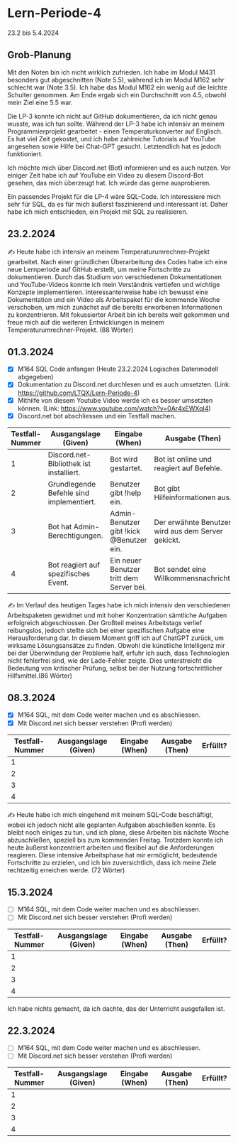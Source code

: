 # Lern-Periode-4

23.2 bis 5.4.2024

## Grob-Planung

Mit den Noten bin ich nicht wirklich zufrieden. Ich habe im Modul M431 besonders gut abgeschnitten (Note 5.5), während ich im Modul M162 sehr schlecht war (Note 3.5). Ich habe das Modul M162 ein wenig auf die leichte Schulter genommen. Am Ende ergab sich ein Durchschnitt von 4.5, obwohl mein Ziel eine 5.5 war.

Die LP-3 konnte ich nicht auf GitHub dokumentieren, da ich nicht genau wusste, was ich tun sollte. Während der LP-3 habe ich intensiv an meinem Programmierprojekt gearbeitet - einen Temperaturkonverter auf Englisch. Es hat viel Zeit gekostet, und ich habe zahlreiche Tutorials auf YouTube angesehen sowie Hilfe bei Chat-GPT gesucht. Letztendlich hat es jedoch funktioniert.

Ich möchte mich über Discord.net (Bot) informieren und es auch nutzen. Vor einiger Zeit habe ich auf YouTube ein Video zu diesem Discord-Bot gesehen, das mich überzeugt hat. Ich würde das gerne ausprobieren.

Ein passendes Projekt für die LP-4 wäre SQL-Code. Ich interessiere mich sehr für SQL, da es für mich äußerst faszinierend und interessant ist. Daher habe ich mich entschieden, ein Projekt mit SQL zu realisieren.

## 23.2.2024

✍️ Heute habe ich intensiv an meinem Temperaturumrechner-Projekt gearbeitet. Nach einer gründlichen Überarbeitung des Codes habe ich eine neue Lernperiode auf GitHub erstellt, um meine Fortschritte zu dokumentieren. Durch das Studium von verschiedenen Dokumentationen und YouTube-Videos konnte ich mein Verständnis vertiefen und wichtige Konzepte implementieren. Interessanterweise habe ich bewusst eine Dokumentation und ein Video als Arbeitspaket für die kommende Woche verschoben, um mich zunächst auf die bereits erworbenen Informationen zu konzentrieren. Mit fokussierter Arbeit bin ich bereits weit gekommen und freue mich auf die weiteren Entwicklungen in meinem Temperaturumrechner-Projekt. (88 Wörter)

## 01.3.2024

- [x] M164 SQL Code anfangen (Heute 23.2.2024 Logisches Datenmodell abgegeben)
- [x] Dokumentation zu Discord.net durchlesen und es auch umsetzten. (Link: https://github.com/LTQX/Lern-Periode-4)
- [x] Mithilfe von diesem Youtube Video werde ich es besser umsetzten können. (Link: https://www.youtube.com/watch?v=0Ar4xEWXqI4)
- [x] Discord.net bot abschliessen und ein Testfall machen.

| Testfall-Nummer | Ausgangslage (Given) | Eingabe (When) | Ausgabe (Then) | Erfüllt? |
| --- | --- | --- | --- | --- |
| 1   | Discord.net-Bibliothek ist installiert. | Bot wird gestartet. | Bot ist online und reagiert auf Befehle. | Positiv |
| 2   | Grundlegende Befehle sind implementiert. | Benutzer gibt !help ein. | Bot gibt Hilfeinformationen aus. | Positiv |
| 3   | Bot hat Admin-Berechtigungen. | Admin-Benutzer gibt !kick @Benutzer ein. | Der erwähnte Benutzer wird aus dem Server gekickt. | Positiv |
| 4   | Bot reagiert auf spezifisches Event. | Ein neuer Benutzer tritt dem Server bei. | Bot sendet eine Willkommensnachricht. | Positiv |

✍️ Im Verlauf des heutigen Tages habe ich mich intensiv den verschiedenen Arbeitspaketen gewidmet und mit hoher Konzentration sämtliche Aufgaben erfolgreich abgeschlossen. Der Großteil meines Arbeitstags verlief reibungslos, jedoch stellte sich bei einer spezifischen Aufgabe eine Herausforderung dar. In diesem Moment griff ich auf ChatGPT zurück, um wirksame Lösungsansätze zu finden. Obwohl die künstliche Intelligenz mir bei der Überwindung der Probleme half, erfuhr ich auch, dass Technologien nicht fehlerfrei sind, wie der Lade-Fehler zeigte. Dies unterstreicht die Bedeutung von kritischer Prüfung, selbst bei der Nutzung fortschrittlicher Hilfsmittel.(86 Wörter)

## 08.3.2024

- [x] M164 SQL, mit dem Code weiter machen und es abschliessen.
- [x] Mit Discord.net sich besser verstehen (Profi werden)

| Testfall-Nummer | Ausgangslage (Given) | Eingabe (When) | Ausgabe (Then) | Erfüllt? |
| --- | --- | --- | --- | --- |
| 1   |     |     |     |     |
| 2   |     |     |     |     |
| 3   |     |     |     |     |
| 4   |     |     |     |     |

✍️ Heute habe ich mich eingehend mit meinem SQL-Code beschäftigt, wobei ich jedoch nicht alle geplanten Aufgaben abschließen konnte. Es bleibt noch einiges zu tun, und ich plane, diese Arbeiten bis nächste Woche abzuschließen, speziell bis zum kommenden Freitag. Trotzdem konnte ich heute äußerst konzentriert arbeiten und flexibel auf die Anforderungen reagieren. Diese intensive Arbeitsphase hat mir ermöglicht, bedeutende Fortschritte zu erzielen, und ich bin zuversichtlich, dass ich meine Ziele rechtzeitig erreichen werde. (72 Wörter)

## 15.3.2024

- [ ] M164 SQL, mit dem Code weiter machen und es abschliessen.
- [ ] Mit Discord.net sich besser verstehen (Profi werden)

| Testfall-Nummer | Ausgangslage (Given) | Eingabe (When) | Ausgabe (Then) | Erfüllt? |
| --- | --- | --- | --- | --- |
| 1   |     |     |     |     |
| 2   |     |     |     |     |
| 3   |     |     |     |     |
| 4   |     |     |     |     |

Ich habe nichts gemacht, da ich dachte, das der Unterricht ausgefallen ist.

## 22.3.2024

- [ ] M164 SQL, mit dem Code weiter machen und es abschliessen.
- [ ] Mit Discord.net sich besser verstehen (Profi werden)

| Testfall-Nummer | Ausgangslage (Given) | Eingabe (When) | Ausgabe (Then) | Erfüllt? |
| --- | --- | --- | --- | --- |
| 1   |     |     |     |     |
| 2   |     |     |     |     |
| 3   |     |     |     |     |
| 4   |     |     |     |     |
